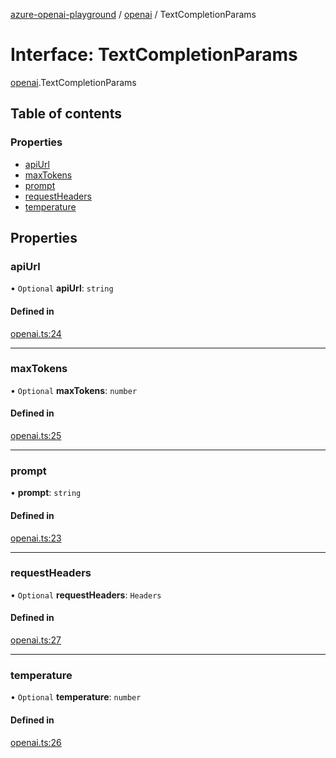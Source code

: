 [azure-openai-playground](../README.md) / [openai](../modules/openai.md) / TextCompletionParams

# Interface: TextCompletionParams

[openai](../modules/openai.md).TextCompletionParams

## Table of contents

### Properties

- [apiUrl](openai.TextCompletionParams.md#apiurl)
- [maxTokens](openai.TextCompletionParams.md#maxtokens)
- [prompt](openai.TextCompletionParams.md#prompt)
- [requestHeaders](openai.TextCompletionParams.md#requestheaders)
- [temperature](openai.TextCompletionParams.md#temperature)

## Properties

### apiUrl

• `Optional` **apiUrl**: `string`

#### Defined in

[openai.ts:24](https://github.com/CU-CommunityApps/ct-azure-openai-playground/blob/fc40831/src/lib/openai.ts#L24)

___

### maxTokens

• `Optional` **maxTokens**: `number`

#### Defined in

[openai.ts:25](https://github.com/CU-CommunityApps/ct-azure-openai-playground/blob/fc40831/src/lib/openai.ts#L25)

___

### prompt

• **prompt**: `string`

#### Defined in

[openai.ts:23](https://github.com/CU-CommunityApps/ct-azure-openai-playground/blob/fc40831/src/lib/openai.ts#L23)

___

### requestHeaders

• `Optional` **requestHeaders**: `Headers`

#### Defined in

[openai.ts:27](https://github.com/CU-CommunityApps/ct-azure-openai-playground/blob/fc40831/src/lib/openai.ts#L27)

___

### temperature

• `Optional` **temperature**: `number`

#### Defined in

[openai.ts:26](https://github.com/CU-CommunityApps/ct-azure-openai-playground/blob/fc40831/src/lib/openai.ts#L26)
